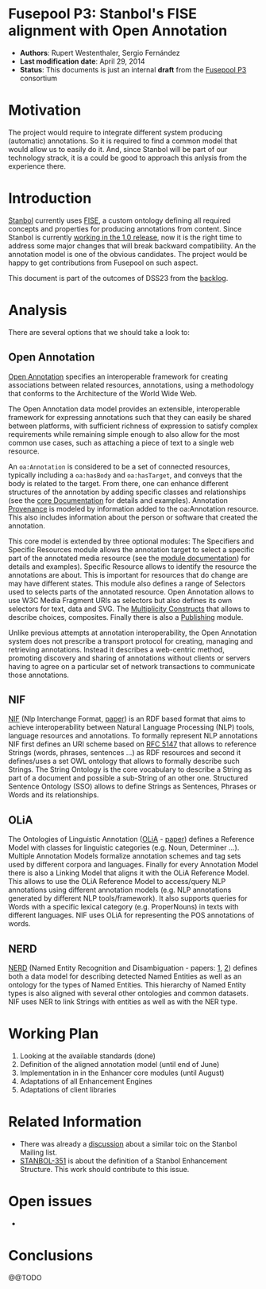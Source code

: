 # Fusepool P3: Stanbol's FISE alignment with Open Annotation

* **Authors**: Rupert Westenthaler, Sergio Fernández
* **Last modification date**: April 29, 2014
* **Status**: This documents is just an internal **draft** from the [Fusepool P3](http://www.fusepool.eu/p3) consortium

# Motivation

The project would require to integrate different system producing (automatic) annotations.
So it is required to find a common model that would allow us to easily do it. And, since Stanbol 
will be part of our technology strack, it is a could be good to approach this anlysis from
the experience there.

# Introduction

[Stanbol](http://stanbol.apache.org) currently uses 
[FISE](http://stanbol.apache.org/docs/trunk/components/enhancer/enhancementstructure),
a custom ontology defining all required concepts and properties for producing annotations
from content. Since Stanbol is currently [working in the 1.0 release](http://markmail.org/message/6dwwkwv7elmo6454),
now it is the right time to address some major changes that will break backward compatibility. 
An the annotation model is one of the obvious candidates. The project would be happy to get
contributions from Fusepool on such aspect.

This document is part of the outcomes of DSS23 from the [backlog](https://easybacklog.com/accounts/4748/backlogs/54217).

# Analysis

There are several options that we should take a look to:

## Open Annotation

[Open Annotation](http://www.openannotation.org/spec/core/) specifies an interoperable 
framework for creating associations between related resources, annotations, using a 
methodology that conforms to the Architecture of the World Wide Web. 

The Open Annotation data model provides an extensible, interoperable framework for expressing annotations such that they can easily be shared between platforms, with sufficient richness of expression to satisfy complex requirements while remaining simple enough to also allow for the most common use cases, such as attaching a piece of text to a single web resource.

An `oa:Annotation` is considered to be a set of connected resources, typically including a `oa:hasBody` and `oa:hasTarget`, and conveys that the body is related to the target. From there, one can enhance different structures of the annotation by adding specific classes and relationships (see the [core Documentation](http://www.openannotation.org/spec/core/core.html) for details and examples). Annotation [Provenance](http://www.openannotation.org/spec/core/core.html#Provenance) is modeled by information added to the oa:Annotation resource. This also includes information about the person or software that created the annotation.

This core model is extended by three optional modules: The Specifiers and Specific Resources module allows the annotation target to select a specific part of the annotated media resource (see the [module documentation](http://www.openannotation.org/spec/core/specific.html)) for details and examples). Specific Resource allows to identify the resource the annotations are about. This is important for resources that do change are may have different states. This module also defines a range of Selectors used to selects parts of the annotated resource. Open Annotation allows to use W3C Media Fragment URIs as selectors but also defines its own selectors for text, data and SVG. The [Multiplicity Constructs](http://www.openannotation.org/spec/core/multiplicity.html) that allows to describe choices, composites. Finally there is also a [Publishing](http://www.openannotation.org/spec/core/publishing.html) module.

Unlike previous attempts at annotation interoperability, the Open Annotation system does not prescribe a transport protocol for creating, managing and retrieving annotations. Instead it describes a web-centric method, promoting discovery and sharing of annotations without clients or servers having to agree on a particular set of network transactions to communicate those annotations.

## NIF

[NIF](http://nlp2rdf.org/nif-1-0) (Nlp Interchange Format, [paper](http://svn.aksw.org/papers/2013/ISWC_NIF/public.pdf)) is an RDF based format that aims to achieve interoperability between Natural Language Processing (NLP) tools, language resources and annotations. To formally represent NLP annotations NIF first defines an URI scheme based on [RFC 5147](http://tools.ietf.org/html/rfc5147) that allows to reference Strings (words, phrases, sentences ...) as RDF resources and second it defines/uses a set OWL ontology that allows to formally describe such Strings.
The String Ontology is the core vocabulary to describe a String as part of a document and possible a sub-String of an other one. Structured Sentence Ontology (SSO) allows to define Strings as Sentences, Phrases or Words and its relationships.

## OLiA

The Ontologies of Linguistic Annotation ([OLiA](http://purl.org/olia) - [paper](http://www.semantic-web-journal.net/system/files/swj518.pdf)) defines a Reference Model with classes for linguistic categories (e.g. Noun, Determiner ...). Multiple Annotation Models formalize annotation schemes and tag sets used by different corpora and languages. Finally for every Annotation Model there is also a Linking Model that aligns it with the OLiA Reference Model. This allows to use the OLiA Reference Model to access/query NLP annotations using different annotation models (e.g. NLP annotations generated by different NLP tools/framework). It also supports queries for Words with a specific lexical category (e.g. ProperNouns) in texts with different languages. NIF uses OLiA for representing the POS annotations of words.

## NERD

[NERD](http://nerd.eurecom.fr/ontology/) (Named Entity Recognition and Disambiguation - papers: [1](http://nerd.eurecom.fr/ui/paper/Rizzo_Troncy-eacl2012demo.pdf), [2](http://events.linkeddata.org/ldow2012/papers/ldow2012-paper-02.pdf)) defines both a data model for describing detected Named Entities as well as an ontology for the types of Named Entities. This hierarchy of Named Entity types is also aligned with several other ontologies and common datasets. NIF uses NER to link Strings with entities as well as with the NER type.

# Working Plan

1. Looking at the available standards (done)
2. Definition of the aligned annotation model (until end of June)
3. Implementation in in the Enhancer core modules (until August)
4. Adaptations of all Enhancement Engines
5. Adaptations of client libraries

# Related Information

* There was already a [discussion](http://markmail.org/message/mwnsz7lznq3g77el) about a similar toic on the Stanbol Mailing list.
* [STANBOL-351](https://issues.apache.org/jira/browse/STANBOL-351) is about the definition of a Stanbol Enhancement Structure. This work should contribute to this issue.

# Open issues

* 

# Conclusions

@@TODO

